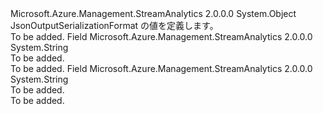 <Type Name="JsonOutputSerializationFormat" FullName="Microsoft.Azure.Management.StreamAnalytics.Models.JsonOutputSerializationFormat">
  <TypeSignature Language="C#" Value="public static class JsonOutputSerializationFormat" />
  <TypeSignature Language="ILAsm" Value=".class public auto ansi abstract sealed beforefieldinit JsonOutputSerializationFormat extends System.Object" />
  <TypeSignature Language="DocId" Value="T:Microsoft.Azure.Management.StreamAnalytics.Models.JsonOutputSerializationFormat" />
  <TypeSignature Language="VB.NET" Value="Public Class JsonOutputSerializationFormat" />
  <TypeSignature Language="F#" Value="type JsonOutputSerializationFormat = class" />
  <AssemblyInfo>
    <AssemblyName>Microsoft.Azure.Management.StreamAnalytics</AssemblyName>
    <AssemblyVersion>2.0.0.0</AssemblyVersion>
  </AssemblyInfo>
  <Base>
    <BaseTypeName>System.Object</BaseTypeName>
  </Base>
  <Interfaces />
  <Docs>
    <summary>
            JsonOutputSerializationFormat の値を定義します。
            </summary>
    <remarks>To be added.</remarks>
  </Docs>
  <Members>
    <Member MemberName="Array">
      <MemberSignature Language="C#" Value="public const string Array;" />
      <MemberSignature Language="ILAsm" Value=".field public static literal string Array" />
      <MemberSignature Language="DocId" Value="F:Microsoft.Azure.Management.StreamAnalytics.Models.JsonOutputSerializationFormat.Array" />
      <MemberSignature Language="VB.NET" Value="Public Const Array As String " />
      <MemberSignature Language="F#" Value="val mutable Array : string" Usage="Microsoft.Azure.Management.StreamAnalytics.Models.JsonOutputSerializationFormat.Array" />
      <MemberType>Field</MemberType>
      <AssemblyInfo>
        <AssemblyName>Microsoft.Azure.Management.StreamAnalytics</AssemblyName>
        <AssemblyVersion>2.0.0.0</AssemblyVersion>
      </AssemblyInfo>
      <ReturnValue>
        <ReturnType>System.String</ReturnType>
      </ReturnValue>
      <Docs>
        <summary>To be added.</summary>
        <remarks>To be added.</remarks>
      </Docs>
    </Member>
    <Member MemberName="LineSeparated">
      <MemberSignature Language="C#" Value="public const string LineSeparated;" />
      <MemberSignature Language="ILAsm" Value=".field public static literal string LineSeparated" />
      <MemberSignature Language="DocId" Value="F:Microsoft.Azure.Management.StreamAnalytics.Models.JsonOutputSerializationFormat.LineSeparated" />
      <MemberSignature Language="VB.NET" Value="Public Const LineSeparated As String " />
      <MemberSignature Language="F#" Value="val mutable LineSeparated : string" Usage="Microsoft.Azure.Management.StreamAnalytics.Models.JsonOutputSerializationFormat.LineSeparated" />
      <MemberType>Field</MemberType>
      <AssemblyInfo>
        <AssemblyName>Microsoft.Azure.Management.StreamAnalytics</AssemblyName>
        <AssemblyVersion>2.0.0.0</AssemblyVersion>
      </AssemblyInfo>
      <ReturnValue>
        <ReturnType>System.String</ReturnType>
      </ReturnValue>
      <Docs>
        <summary>To be added.</summary>
        <remarks>To be added.</remarks>
      </Docs>
    </Member>
  </Members>
</Type>